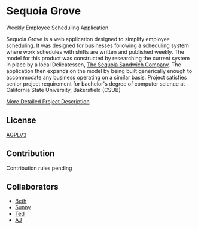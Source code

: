 Sequoia Grove
==
Weekly Employee Scheduling Application

Sequoia Grove is a web application designed to simplify employee scheduling. 
It was designed for businesses following a scheduling system where work schedules 
with shifts are written and published weekly. The model for this product was 
constructed by researching the current system in place by a  local Delicatessen, 
[The Sequoia Sandwich Company](http://www.sequoiasandwich.com/v4/). 
The application then expands on the model by being built generically enough 
to accommodate any business operating on a similar basis.
Project satisfies senior project requirement for bachelor's degree of computer 
science at California State University, Bakersfield (CSUB)

[More Detailed Project Description](documentation/feature-description.md)

License
--
[AGPLV3](http://www.gnu.org/licenses/agpl-3.0.html)

Contribution
--
Contribution rules pending

Collaborators
--
* [Beth](https://github.com/bethgrace5)
* [Sunny](https://github.com/jsumal)
* [Ted](https://github.com/tpascua11)
* [AJ](https://github.com/amadorjoaosilva)

